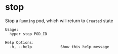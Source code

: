 # stop

Stop a `Running` pod, which will return to `Created` state

	Usage:
	  hyper stop POD_ID

	Help Options:
	  -h, --help             Show this help message
